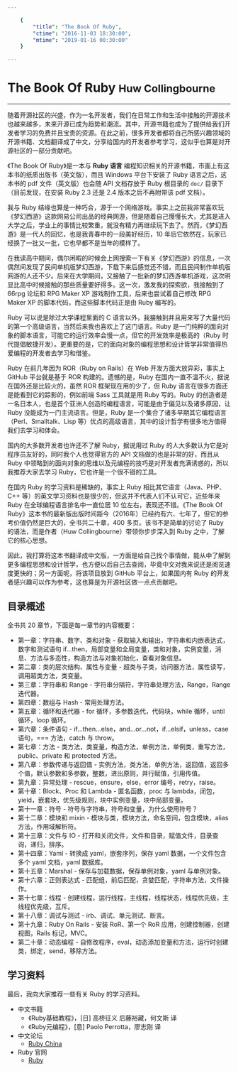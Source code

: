 ```yaml
---

	{
		"title": "The Book Of Ruby",
		"ctime": "2016-11-03 18:30:00",
		"mtime": "2019-01-16 00:30:00"
	}

---
```


# The Book Of Ruby <small class="h5 text-muted">Huw Collingbourne</small>

***

随着开源社区的兴盛，作为一名开发者，我们在日常工作和生活中接触的开源技术也越来越多，未来开源已成为趋势和潮流。其中，开源书籍也成为了提供给我们开发者学习的免费并且宝贵的资源。在此之前，很多开发者都将自己所感兴趣领域的开源书籍、文档翻译成了中文，分享给国内的开发者参考学习，这似乎也算是对开源社区的一部分贡献吧。

《The Book Of Ruby》是一本与 **Ruby 语言** 编程知识相关的开源书籍，市面上有这本书的纸质出版书（英文版），而且 Windows 平台下安装了 Ruby 语言之后，这本书的 pdf 文件（英文版）也会随 API 文档存放于 Ruby 根目录的 `doc/` 目录下（目前发现，在安装 Ruby 2.3 还是 2.4 版本之后不再附带该 pdf 文档）。

我与 Ruby 结缘也算是一种巧合，源于一个网络游戏。事实上之前我非常喜欢玩《梦幻西游》这款网易公司出品的经典网游，但是随着自己慢慢长大，尤其是进入大学之后，学业上的事情比较繁重，就没有精力再继续玩下去了。然而，《梦幻西游》是一代人的回忆，也是我青春中的一段美好经历，10 年后它依然在，玩家已经换了一批又一批，它也早都不是当年的模样了。

在我读高中期间，偶尔闲暇的时候会上网搜索一下有关《梦幻西游》的信息，一次偶然间发现了民间单机版梦幻西游，下载下来后感觉还不错，而且民间制作单机版网游的人还不少。后来在大学期间，又接触了一批新的梦幻西游单机游戏，这次明显比高中时候接触的那些质量要好得多。这一次，激发我的探索欲，我接触到了 66rpg 论坛和 RPG Maker XP 游戏制作工具，后来也尝试着自己修改 RPG Maker XP 的脚本代码，而这些脚本代码正是由 Ruby 编写的。

Ruby 可以说是除过大学课程里面的 C 语言以外，我接触到并且用来写了大量代码的第一个高级语言，当然后来我也喜欢上了这门语言。Ruby 是一门纯粹的面向对象的脚本语言，可能它的运行效率会慢一点，但它的开发效率是极高的（Ruby 时代提倡敏捷开发）。更重要的是，它的面向对象的编程思想和设计哲学非常值得热爱编程的开发者去学习和借鉴。

Ruby 在前几年因为 ROR（Ruby on Rails）在 Web 开发方面大放异彩，事实上 GitHub 平台就是基于 ROR 构建的。遗憾的是，Ruby 在国内一直不温不火，据说在国外还是比较火的，虽然 ROR 框架现在用的少了，但 Ruby 语言在很多方面还是能看到它的踪影的，例如前端 Sass 工具就是用 Ruby 写的。Ruby 的创造者是一名日本人，也是首个亚洲人创造的编程语言，可能是由于偏见以及诸多原因，让 Ruby 没能成为一门主流语言。但是，Ruby 是一个集合了诸多早期其它编程语言（Perl、Smalltalk、Lisp 等）优点的高级语言，其中的设计哲学有很多地方值得我们去学习和体会。

国内的大多数开发者也许还不了解 Ruby，据说用过 Ruby 的人大多数认为它是对程序员友好的，同时我个人也觉得官方的 API 文档做的也是非常的好，而且从 Ruby 中领略到的面向对象的思维以及元编程的技巧是对开发者充满诱惑的，所以我推荐大家去学习 Ruby，它也许是一个很不错的工具。

在国内 Ruby 的学习资料是稀缺的，事实上 Ruby 相比其它语言（Java、PHP、C++ 等）的英文学习资料也是很少的，但这并不代表人们不认可它，近些年来 Ruby 在全球编程语言排名中一直位居 10 位左右，表现还不错。《The Book Of Ruby》这本书的最新版出版时间距今（2016年）已经约有六、七年了，但它的参考价值仍然是巨大的，全书共二十章，400 多页。该书不是简单的讨论了 Ruby 的语法，而是作者（Huw Collingbourne）带领你步步深入到 Ruby 之中，了解它的核心思想。

因此，我打算将这本书翻译成中文版，一方面是给自己找个事情做，能从中了解到更多编程思想和设计哲学，也方便以后自己去查阅，毕竟中文对我来说还是阅览速度更快的；另一方面呢，将该项目放到 GitHub 平台上，如果国内有 Ruby 的开发者感兴趣可以作为参考，这也算是为开源社区做一点点贡献吧。

## 目录概述

全书共 20 章节，下面是每一章节的内容概要：

- 第一章：字符串、数字、类和对象 - 获取输入和输出，字符串和内嵌表达式，数字和测试语句 if...then，局部变量和全局变量，类和对象，实例变量，消息、方法与多态性，构造方法与对象初始化，查看对象信息。
- 第二章：类的层次结构、属性与变量 - 超类与子类，访问器方法，属性读写，调用超类方法，类变量。
- 第三章：字符串和 Range - 字符串分隔符，字符串处理方法，Range，Range 迭代器。
- 第四章：数组与 Hash - 常用处理方法。
- 第五章：循环和迭代器 - for 循环，多参数迭代，代码块，while 循环，until 循环，loop 循环。
- 第六章：条件语句 - if...then...else，and...or...not，if...elsif，unless，case 语句，=== 方法，catch 与 throw。
- 第七章：方法 - 类方法，类变量，构造方法，单例方法，单例类，重写方法，public、private 和 protected 方法。
- 第八章：参数传递与返回值 - 实例方法，类方法，单例方法，返回值，返回多个值，默认参数和多参数，整数，进出原则，并行赋值，引用传值。
- 第九章：异常处理 - rescue，ensure，else，error 编号，retry，raise。
- 第十章：Block、Proc 和 Lambda - 匿名函数，proc 与 lambda，闭包，yield，嵌套块，优先级规则，块中实例变量，块中局部变量。
- 第十一章：符号 - 符号与字符串，符号和变量，为什么使用符号？
- 第十二章：模块和 mixin - 模块与类，模块方法，命名空间，包含模块，alias 方法，作用域解析符。
- 第十三章：文件与 IO - 打开和关闭文件，文件和目录，赋值文件，目录查询，递归，排序。
- 第十四章：Yaml - 转换成 yaml，嵌套序列，保存 yaml 数据，一个文件包含多个 yaml 文档，yaml 数据库。
- 第十五章：Marshal - 保存与加载数据，保存单例对象，yaml 与单例对象。
- 第十六章：正则表达式 - 匹配组，前后匹配，贪婪匹配，字符串方法，文件操作。
- 第十七章：线程 - 创建线程，运行线程，主线程，线程状态，线程优先级，主线程优先级，互斥。
- 第十八章：调试与测试 - irb、调试、单元测试、断言。
- 第十九章：Ruby On Rails - 安装 RoR、第一个 RoR 应用，创建控制器，创建视图，Rails 标记，MVC。
- 第二十章：动态编程 - 自修改程序，eval，动态添加变量和方法，运行时创建类，绑定，send，移除方法。

## 学习资料

最后，我向大家推荐一些有关 Ruby 的学习资料。

- 中文书籍
  - 《Ruby基础教程》，[日] 高桥征义 后藤裕藏，何文斯 译
  - 《Ruby元编程》，[意] Paolo Perrotta，廖志刚 译
- 中文论坛
  - <a href="http://ruby-china.org/" target="_blank">Ruby China</a>
- Ruby 官网
  - <a href="http://www.ruby-lang.org/zh_cn/" target="_blank">Ruby</a>